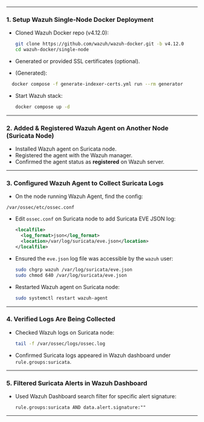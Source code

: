 
---

### 1. **Setup Wazuh Single-Node Docker Deployment**

* Cloned Wazuh Docker repo (v4.12.0):

  ```bash
  git clone https://github.com/wazuh/wazuh-docker.git -b v4.12.0
  cd wazuh-docker/single-node
  ```
* Generated or provided SSL certificates (optional).
 * (Generated):
```bash
  docker compose -f generate-indexer-certs.yml run --rm generator
  ```

* Start Wazuh stack:

  ```bash
  docker compose up -d
  ```

---

### 2. **Added & Registered Wazuh Agent on Another Node (Suricata Node)**

* Installed Wazuh agent on Suricata node.
* Registered the agent with the Wazuh manager.
* Confirmed the agent status as **registered** on Wazuh server.

---

### 3. **Configured Wazuh Agent to Collect Suricata Logs**


* On the node running Wazuh Agent, find the config:

```
/var/ossec/etc/ossec.conf
```


* Edit `ossec.conf` on Suricata node to add Suricata EVE JSON log:

  ```xml
  <localfile>
    <log_format>json</log_format>
    <location>/var/log/suricata/eve.json</location>
  </localfile>
  ```
* Ensured the `eve.json` log file was accessible by the `wazuh` user:

  ```bash
  sudo chgrp wazuh /var/log/suricata/eve.json
  sudo chmod 640 /var/log/suricata/eve.json
  ```
* Restarted Wazuh agent on Suricata node:

  ```bash
  sudo systemctl restart wazuh-agent
  ```

---

### 4. **Verified Logs Are Being Collected**

* Checked Wazuh logs on Suricata node:

  ```bash
  tail -f /var/ossec/logs/ossec.log
  ```
* Confirmed Suricata logs appeared in Wazuh dashboard under `rule.groups:suricata`.

---

### 5. **Filtered Suricata Alerts in Wazuh Dashboard**

* Used Wazuh Dashboard search filter for specific alert signature:

  ```
  rule.groups:suricata AND data.alert.signature:""
  ```

---
